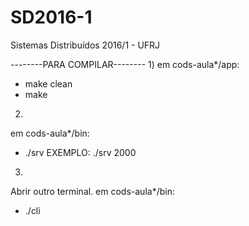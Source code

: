# SD2016-1
Sistemas Distribuídos 2016/1 - UFRJ

--------PARA COMPILAR--------
1)
em cods-aula*/app:
- make clean
- make

2)
em cods-aula*/bin:
- ./srv <num-porta>     EXEMPLO: ./srv 2000

3)
Abrir outro terminal.
em cods-aula*/bin:
- ./cli <endereco-IP-server> <num-porta> 
